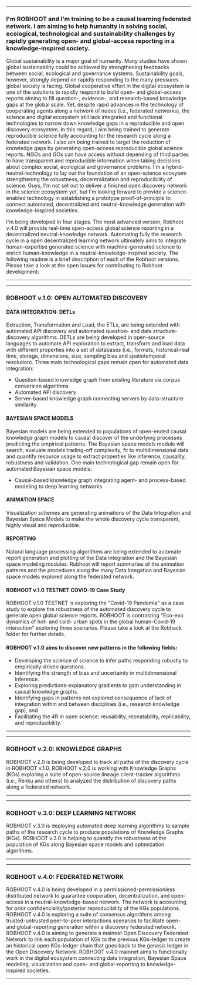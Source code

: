 _____________________________________________________________________________________________________________________________

### I'm ROBHOOT and I'm training to be a causal learning federated network. I am aiming to help humanity in solving social, ecological, technological and sustainability challenges by rapidly generating open- and global-access reporting in a knowledge-inspired society.

Global sustainability is a major goal of humanity. Many studies have shown global sustainability could be achieved by strengthening feedbacks between social, ecological and governance systems. Sustainability goals, however, strongly depend on rapidly responding to the many pressures global society is facing. Global cooperative effort in the digital ecosystem is one of the solutions to rapidly respond to build open- and global-access reports aiming to fill question-, evidence-, and research-based knowledge gaps at the global scale. Yet, despite rapid advances in the technology of cooperating agents along a network of nodes (i.e., federated networks), the science and digital ecosystem still lack integrated and functional technologies to narrow down knowledge gaps in a reproducible and open discovery ecosystem. In this regard, I  aim being trained to generate reproducible science fully accounting for the research cycle along a federated network. I also am being trained to target the reduction of knowledge gaps by generating open-access reproducible global science reports. NGOs and GOs can have access without depending of third parties to have transparent and reproducible information when taking decisions about complex social, ecological and governance problems. I'm a hybrid-neutral-technology to lay out the foundation of an open-science ecosytem strengthening the robustness, decentralization and reproducibility of science. Guys, I'm not set out to deliver a finished open discovery network in the science ecosystem yet, but I'm looking forward to provide a science-enabled technology in establishing a prototype proof-of-principle to connect automated, decentralized and neutral-knowledge generation with knowledge-inspired societies.

I'm being developed in four stages. The most advanced version, Robhoot v.4.0 will provide real-time open-access global science reporting in a decentralized neutral-knowledge network. Automating fully the research cycle in a open decentralized learning network ultimately aims to integrate human-expertise generated science with machine-generated science to enrich human-knowledge in a neutral-knowledge-inspired society. The following readme is a brief description of each of the Robhoot versions. Please take a look at the open issues for contributing to Robhoot development:
_____________________________________________________________________________________________________________________________


_________________________________________________________________________________________________________________________

### ROBHOOT v.1.0: OPEN AUTOMATED DISCOVERY 

#### DATA INTEGRATION: DETLs

Extraction, Transformation and Load, the ETLs, are being extended with automated API discovery and automated question- and data structure-discovery algorithms. DETLs are being developed in open-source languages to automate API exploration to extract, transform and load data with different properties into a set of databases (i.e., formats, historical-real time, storage, dimensions, size, sampling bias and spatiotemporal resolution). Three main technological gaps remain open for automated data integration: 

* Question-based knowledge graph from existing literature via corpus conversion algorithms
* Automated API discovery
* Server-based knowledge graph connecting servers by data-structure similarity

#### BAYESIAN SPACE MODELS

Bayesian models are being extended to populations of open-ended causal knowledge graph models to causal discover of the underlying processes predicting the empirical patterns. The Bayesian space models module will search, evaluate models trading-off complexity, fit to multidimensional data and quantify resource usage to extract properties like inference, causality, robustness and validation. One main technological gap remain open for automated Bayesian space models:

* Causal-based knowledge graph integrating agent- and process-based modeling to deep learning networks
 
#### ANIMATION SPACE

Visualization schemes are generating animations of the Data Integration and Bayesian Space Models to make the whole discovery cycle transparent, highly visual and reproducible. 

#### REPORTING

Natural language processing algorithms are being extended to automate report generation and plotting of the Data Integration and the Bayesian space modeling modules. Robhoot will report summaries of the animation patterns and the procedures along the many Data Integation and Bayesian space models explored along the federated network.

#### ROBHOOT v.1.0 TESTNET COVID-19 Case Study

ROBHOOT v.1.0 TESTNET is exploring the "Covid-19 Pandemia" as a case study to explore the robustness of the automated discovery cycle to generate open global science reports. ROBHOOT is contrasting "Eco-evo dynamics of hot- and cold- urban spots in the global human-Covid-19 interaction" exploring three scenarios. Please take a look at the Robhack folder for further details.

#### ROBHOOT v.1.0 aims to discover new patterns in the following fields:

* Developing the science of science to infer paths responding robustly to empirically-driven questions.
* Identifying the strength of bias and uncertainty in multidimensional inference.
* Exploring predictions-explanatory gradients to gain understanding in causal knowledge graphs.
* Identifying gaps in patterns not explored consequence of lack of integration within and between disciplines (i.e., research knowledge gap), and
* Facilitating the 4R in open science: reusability, repeatability, replicability, and reproducibility.

_____________________________________________________________________________________________________________________________


_____________________________________________________________________________________________________________________________

### ROBHOOT v.2.0: KNOWLEDGE GRAPHS

ROBHOOT v.2.0 is being developed to track all paths of the discovery cycle in ROBHOOT v.1.0. ROBHOOT v.2.0 is working with Knowledge Graphs (KGs) exploring a suite of open-source lineage client-tracker algorithms (i.e., Renku and others) to analyzed the distribution of discovery paths along a federated network.

_____________________________________________________________________________________________________________________________


_____________________________________________________________________________________________________________________________

### ROBHOOT v.3.0: DEEP LEARNING NETWORK

ROBHOOT v.3.0 is deploying automated deep learning algorithms to sample paths of the research cycle to produce populations of Knowledge Graphs (KGs). ROBHOOT v.3.0 is helping to quantify the robustness of the population of KGs along Bayesian space models and optimization algorithms. 

____________________________________________________________________________________________________________________________


_____________________________________________________________________________________________________________________________

### ROBHOOT v.4.0: FEDERATED NETWORK

ROBHOOT v.4.0 is being developed in a permissioned-permissionless distributed network to guarantee cooperation, decentralization, and open-access in a neutral-knowledge-based network. The network is accounting for prior confidenciality/posterior reproducibility of the KGs populations. ROBHOOT v.4.0 is exploring a suite of consensus algorithms among trusted-untrusted peer-to-peer interactions scenarios to facilitate open- and global-reporting generation within a discovery federated network. ROBHOOT v.4.0 is aiming to generate a mainnet Open Discovery Federated Network to link each population of KGs to the previous KGs-ledger to create an historical open KGs-ledger chain that goes back to the genesis ledger in the Open Discovery Network. ROBHOOT v.4.0 mainnet aims to functionally work in the digital ecosystem connecting data integration, Bayesian Space modeling, visualization and open- and global-reporting to knowledge-inspired societies.

_____________________________________________________________________________________________________________________________
